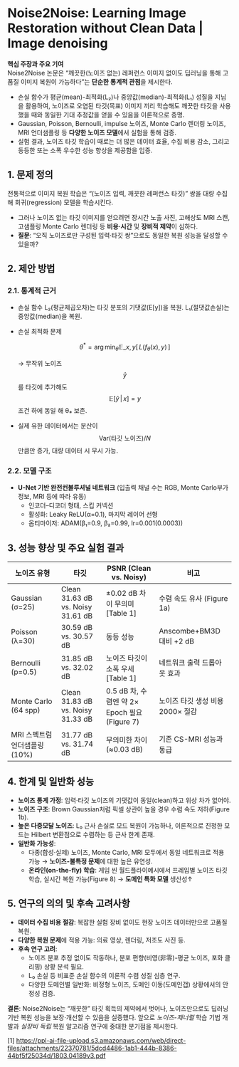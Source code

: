# Noise2Noise: Learning Image Restoration without Clean Data | Image denoising

**핵심 주장과 주요 기여**  
Noise2Noise 논문은 “깨끗한(노이즈 없는) 레퍼런스 이미지 없이도 딥러닝을 통해 고품질 이미지 복원이 가능하다”는 **단순한 통계적 관점**을 제시한다.  
- 손실 함수가 평균(mean)-최적화(L₂)나 중앙값(median)-최적화(L₁) 성질을 지님을 활용하여, 노이즈로 오염된 타깃(목표) 이미지 끼리 학습해도 깨끗한 타깃을 사용했을 때와 동일한 기대 추정값을 얻을 수 있음을 이론적으로 증명.  
- Gaussian, Poisson, Bernoulli, impulse 노이즈, Monte Carlo 렌더링 노이즈, MRI 언더샘플링 등 **다양한 노이즈 모델**에서 실험을 통해 검증.  
- 실험 결과, 노이즈 타깃 학습이 때로는 더 많은 데이터 효율, 수집 비용 감소, 그리고 동등한 또는 소폭 우수한 성능 향상을 제공함을 입증.  

## 1. 문제 정의  
전통적으로 이미지 복원 학습은 “(노이즈 입력, 깨끗한 레퍼런스 타깃)” 쌍을 대량 수집해 회귀(regression) 모델을 학습시킨다.  
- 그러나 노이즈 없는 타깃 이미지를 얻으려면 장시간 노출 사진, 고해상도 MRI 스캔, 고샘플링 Monte Carlo 렌더링 등 **비용·시간** 및 **장비적 제약**이 심하다.  
- **질문**: “오직 노이즈로만 구성된 입력·타깃 쌍”으로도 동일한 복원 성능을 달성할 수 있을까?

## 2. 제안 방법  
### 2.1. 통계적 근거  
- 손실 함수 L₂(평균제곱오차)는 타깃 분포의 기댓값(E[y])을 복원. L₁(절댓값손실)는 중앙값(median)을 복원.  
- 손실 최적화 문제  

  $$\theta^* = \arg\min_\theta \mathbb{E}\_{x,y}[\,L(f_\theta(x),\,y)\,] $$  

  → 무작위 노이즈 $$\hat y$$를 타깃에 추가해도 $$\mathbb{E}[\hat y\,|\,x]=y$$ 조건 하에 동일 해 θ⁎ 보존.  
- 실제 유한 데이터에서는 분산이 $$\mathrm{Var}(\text{타깃 노이즈})/N$$ 만큼만 증가, 대량 데이터 시 무시 가능.

### 2.2. 모델 구조  
- **U-Net 기반 완전컨볼루셔널 네트워크** (입출력 채널 수는 RGB, Monte Carlo부가 정보, MRI 등에 따라 유동)  
  - 인코더–디코더 형태, 스킵 커넥션  
  - 활성화: Leaky ReLU(α=0.1), 마지막 레이어 선형  
  - 옵티마이저: ADAM(β₁=0.9, β₂=0.99, lr=0.001(0.0003))  

## 3. 성능 향상 및 주요 실험 결과  
|노이즈 유형|타깃|PSNR (Clean vs. Noisy)|비고|  
|---|---|---|---|  
|Gaussian (σ=25)|Clean 31.63 dB vs. Noisy 31.61 dB|±0.02 dB 차이 무의미[Table 1]|수렴 속도 유사 (Figure 1a)  
|Poisson (λ=30)|30.59 dB vs. 30.57 dB|동등 성능|Anscombe+BM3D 대비 +2 dB  
|Bernoulli (p=0.5)|31.85 dB vs. 32.02 dB|노이즈 타깃이 소폭 우세[Table 1]|네트워크 출력 드롭아웃 효과  
|Monte Carlo (64 spp)|Clean 31.83 dB vs. Noisy 31.33 dB|0.5 dB 차, 수렴엔 약 2× Epoch 필요 (Figure 7)|노이즈 타깃 생성 비용 2000× 절감  
|MRI 스펙트럼 언더샘플링 (10%)|31.77 dB vs. 31.74 dB|무의미한 차이 (≈0.03 dB)|기존 CS-MRI 성능과 동급  

## 4. 한계 및 일반화 성능  
- **노이즈 통계 가정**: 입력·타깃 노이즈의 기댓값이 동일(clean)하고 위상 차가 없어야.  
- **노이즈 구조**: Brown Gaussian처럼 픽셀 상관이 높을 경우 수렴 속도 저하(Figure 1b).  
- **높은 다중모달 노이즈**: L₀ 근사 손실로 모드 복원이 가능하나, 이론적으로 진정한 모드는 Hilbert 변환점으로 수렴하는 등 근사 한계 존재.  
- **일반화 가능성**:  
  - 다종(합성·실제) 노이즈, Monte Carlo, MRI 모두에서 동일 네트워크로 적용 가능 → **노이즈-불특정 문제**에 대한 높은 유연성.  
  - **온라인(on-the-fly) 학습**: 게임 씬 월드플라이예시에서 프레임별 노이즈 타깃 학습, 실시간 복원 가능(Figure 8) → **도메인 특화 모델** 생산성↑  

## 5. 연구의 의의 및 후속 고려사항  
- **데이터 수집 비용 절감**: 복잡한 실험 장비 없이도 현장 노이즈 데이터만으로 고품질 복원.  
- **다양한 복원 문제**에 적용 가능: 의료 영상, 렌더링, 저조도 사진 등.  
- **후속 연구 고려**:  
  - 노이즈 분포 추정 없이도 작동하나, 분포 편향(비영(非零)-평균 노이즈, 포화 클리핑) 상황 분석 필요.  
  - L₀ 손실 등 비표준 손실 함수의 이론적 수렴 성질 심층 연구.  
  - 다양한 도메인별 일반화: 비정형 노이즈, 도메인 이동(도메인갭) 상황에서의 안정성 검증.  

**결론**: Noise2Noise는 “깨끗한” 타깃 획득의 제약에서 벗어나, 노이즈만으로도 딥러닝 기반 복원 성능을 보장·개선할 수 있음을 실증했다. 앞으로 *노이즈-제너럴* 학습 기법 개발과 *실장비 독립* 복원 알고리즘 연구에 중대한 분기점을 제시한다.

[1] https://ppl-ai-file-upload.s3.amazonaws.com/web/direct-files/attachments/22370781/5dcd4486-1ab1-444b-8386-44bf5f25034d/1803.04189v3.pdf
